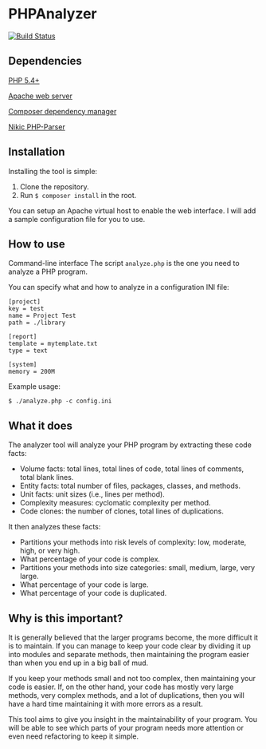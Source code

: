 PHPAnalyzer
===========

[![Build Status](https://travis-ci.org/martyn82/PHPAnalyzer.png?branch=master)](https://travis-ci.org/martyn82/PHPAnalyzer)

Dependencies
------------

[PHP 5.4+](http://www.php.net)

[Apache web server](http://www.apache.org)

[Composer dependency manager](http://getcomposer.org)

[Nikic PHP-Parser](https://github.com/nikic/PHP-Parser)

Installation
------------

Installing the tool is simple:

1. Clone the repository.
2. Run ```$ composer install``` in the root.

You can setup an Apache virtual host to enable the web interface. I will add a sample configuration file for you to use.

How to use
----------

Command-line interface
The script ```analyze.php``` is the one you need to analyze a PHP program.

You can specify what and how to analyze in a configuration INI file:
```
[project]
key = test
name = Project Test
path = ./library

[report]
template = mytemplate.txt
type = text

[system]
memory = 200M
```

Example usage:

```$ ./analyze.php -c config.ini```

What it does
------------

The analyzer tool will analyze your PHP program by extracting these code facts:
* Volume facts: total lines, total lines of code, total lines of comments, total blank lines.
* Entity facts: total number of files, packages, classes, and methods.
* Unit facts: unit sizes (i.e., lines per method).
* Complexity measures: cyclomatic complexity per method.
* Code clones: the number of clones, total lines of duplications.

It then analyzes these facts:
* Partitions your methods into risk levels of complexity: low, moderate, high, or very high.
* What percentage of your code is complex.
* Partitions your methods into size categories: small, medium, large, very large.
* What percentage of your code is large.
* What percentage of your code is duplicated.

Why is this important?
----------------------

It is generally believed that the larger programs become, the more difficult it is to maintain. If you can manage to keep
your code clear by dividing it up into modules and separate methods, then maintaining the program easier than when you
end up in a big ball of mud.

If you keep your methods small and not too complex, then maintaining your code is easier. If, on the other hand, your
code has mostly very large methods, very complex methods, and a lot of duplications, then you will have a hard time
maintaining it with more errors as a result.

This tool aims to give you insight in the maintainability of your program. You will be able to see which parts of your
program needs more attention or even need refactoring to keep it simple.
